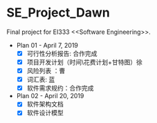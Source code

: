 # SE_Project_Dawn
Final project for EI333 \<\<Software Engineering\>\>.

+ Plan 01 - April 7, 2019
  + [x] 可行性分析报告: 合作完成	
  + [x] 项目开发计划（时间\花费计划+甘特图）徐
  + [x] 风险列表 ：曹
  + [x] 词汇表:  蓝
  + [x] 软件需求规约：合作完成
+ Plan 02 - April 20, 2019
  + [x] 软件架构文档
  + [x] 软件设计模型